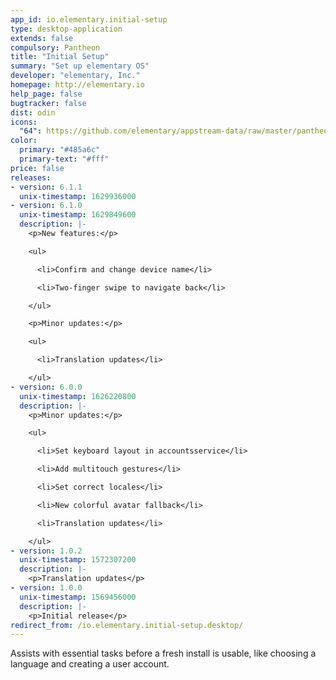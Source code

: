 ```yaml
---
app_id: io.elementary.initial-setup
type: desktop-application
extends: false
compulsory: Pantheon
title: "Initial Setup"
summary: "Set up elementary OS"
developer: "elementary, Inc."
homepage: http://elementary.io
help_page: false
bugtracker: false
dist: odin
icons:
  "64": https://github.com/elementary/appstream-data/raw/master/pantheon-data/main/icons/64x64/io.elementary.initial-setup_system-os-installer.png
color:
  primary: "#485a6c"
  primary-text: "#fff"
price: false
releases:
- version: 6.1.1
  unix-timestamp: 1629936000
- version: 6.1.0
  unix-timestamp: 1629849600
  description: |-
    <p>New features:</p>

    <ul>

      <li>Confirm and change device name</li>

      <li>Two-finger swipe to navigate back</li>

    </ul>

    <p>Minor updates:</p>

    <ul>

      <li>Translation updates</li>

    </ul>
- version: 6.0.0
  unix-timestamp: 1626220800
  description: |-
    <p>Minor updates:</p>

    <ul>

      <li>Set keyboard layout in accountsservice</li>

      <li>Add multitouch gestures</li>

      <li>Set correct locales</li>

      <li>New colorful avatar fallback</li>

      <li>Translation updates</li>

    </ul>
- version: 1.0.2
  unix-timestamp: 1572307200
  description: |-
    <p>Translation updates</p>
- version: 1.0.0
  unix-timestamp: 1569456000
  description: |-
    <p>Initial release</p>
redirect_from: /io.elementary.initial-setup.desktop/
---
```


<p>Assists with essential tasks before a fresh install is usable, like choosing a language and creating a user account.</p>